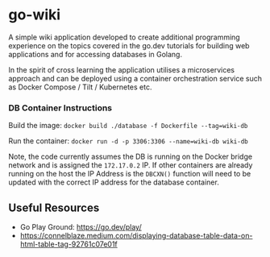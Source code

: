 # go-wiki

A simple wiki application developed to create additional programming experience on the topics covered in the go.dev tutorials for building web applications and for accessing databases in Golang.

In the spirit of cross learning the application utilises a microservices approach and can be deployed using a container orchestration service such as Docker Compose / Tilt / Kubernetes etc.

### DB Container Instructions

Build the image:
```docker build ./database -f Dockerfile --tag=wiki-db```

Run the container:
```docker run -d -p 3306:3306 --name=wiki-db wiki-db```

Note, the code currently assumes the DB is running on the Docker bridge network and is assigned the ```172.17.0.2``` IP.  If other containers are already running on the host the IP Address is the ```DBCXN()``` function will need to be updated with the correct IP address for the database container.

## Useful Resources

* Go Play Ground: https://go.dev/play/
* https://connelblaze.medium.com/displaying-database-table-data-on-html-table-tag-92761c07e01f
